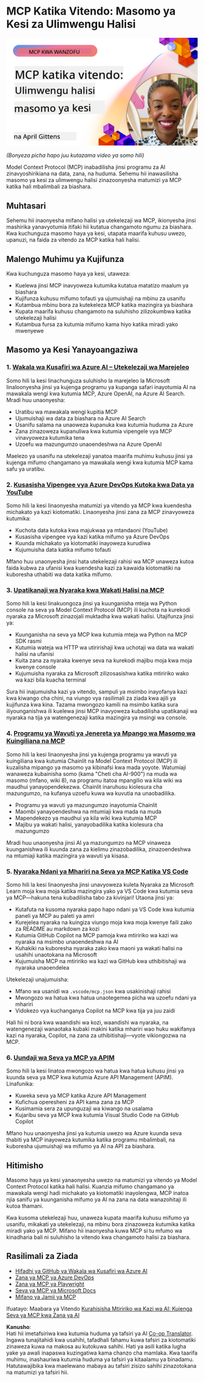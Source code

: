 <!--
CO_OP_TRANSLATOR_METADATA:
{
  "original_hash": "61a160248efabe92b09d7b08293d17db",
  "translation_date": "2025-08-18T13:51:16+00:00",
  "source_file": "09-CaseStudy/README.md",
  "language_code": "sw"
}
-->
# MCP Katika Vitendo: Masomo ya Kesi za Ulimwengu Halisi

[![MCP Katika Vitendo: Masomo ya Kesi za Ulimwengu Halisi](../../../translated_images/10.3262cc80b4de5071fde8ba74c5c5d6738a0a9f398dcc0423f0210f632e2238b8.sw.png)](https://youtu.be/IxshWb2Az5w)

_(Bonyeza picha hapo juu kutazama video ya somo hili)_

Model Context Protocol (MCP) inabadilisha jinsi programu za AI zinavyoshirikiana na data, zana, na huduma. Sehemu hii inawasilisha masomo ya kesi za ulimwengu halisi zinazoonyesha matumizi ya MCP katika hali mbalimbali za biashara.

## Muhtasari

Sehemu hii inaonyesha mifano halisi ya utekelezaji wa MCP, ikionyesha jinsi mashirika yanavyotumia itifaki hii kutatua changamoto ngumu za biashara. Kwa kuchunguza masomo haya ya kesi, utapata maarifa kuhusu uwezo, upanuzi, na faida za vitendo za MCP katika hali halisi.

## Malengo Muhimu ya Kujifunza

Kwa kuchunguza masomo haya ya kesi, utaweza:

- Kuelewa jinsi MCP inavyoweza kutumika kutatua matatizo maalum ya biashara
- Kujifunza kuhusu mifumo tofauti ya ujumuishaji na mbinu za usanifu
- Kutambua mbinu bora za kutekeleza MCP katika mazingira ya biashara
- Kupata maarifa kuhusu changamoto na suluhisho zilizokumbwa katika utekelezaji halisi
- Kutambua fursa za kutumia mifumo kama hiyo katika miradi yako mwenyewe

## Masomo ya Kesi Yanayoangaziwa

### 1. [Wakala wa Kusafiri wa Azure AI – Utekelezaji wa Marejeleo](./travelagentsample.md)

Somo hili la kesi linachunguza suluhisho la marejeleo la Microsoft linaloonyesha jinsi ya kujenga programu ya kupanga safari inayotumia AI na mawakala wengi kwa kutumia MCP, Azure OpenAI, na Azure AI Search. Mradi huu unaonyesha:

- Uratibu wa mawakala wengi kupitia MCP
- Ujumuishaji wa data za biashara na Azure AI Search
- Usanifu salama na unaoweza kupanuka kwa kutumia huduma za Azure
- Zana zinazoweza kupanuliwa kwa kutumia vipengele vya MCP vinavyoweza kutumika tena
- Uzoefu wa mazungumzo unaoendeshwa na Azure OpenAI

Maelezo ya usanifu na utekelezaji yanatoa maarifa muhimu kuhusu jinsi ya kujenga mifumo changamano ya mawakala wengi kwa kutumia MCP kama safu ya uratibu.

### 2. [Kusasisha Vipengee vya Azure DevOps Kutoka kwa Data ya YouTube](./UpdateADOItemsFromYT.md)

Somo hili la kesi linaonyesha matumizi ya vitendo ya MCP kwa kuendesha michakato ya kazi kiotomatiki. Linaonyesha jinsi zana za MCP zinavyoweza kutumika:

- Kuchota data kutoka kwa majukwaa ya mtandaoni (YouTube)
- Kusasisha vipengee vya kazi katika mifumo ya Azure DevOps
- Kuunda michakato ya kiotomatiki inayoweza kurudiwa
- Kujumuisha data katika mifumo tofauti

Mfano huu unaonyesha jinsi hata utekelezaji rahisi wa MCP unaweza kutoa faida kubwa za ufanisi kwa kuendesha kazi za kawaida kiotomatiki na kuboresha uthabiti wa data katika mifumo.

### 3. [Upatikanaji wa Nyaraka kwa Wakati Halisi na MCP](./docs-mcp/README.md)

Somo hili la kesi linakuongoza jinsi ya kuunganisha mteja wa Python console na seva ya Model Context Protocol (MCP) ili kuchota na kurekodi nyaraka za Microsoft zinazojali muktadha kwa wakati halisi. Utajifunza jinsi ya:

- Kuunganisha na seva ya MCP kwa kutumia mteja wa Python na MCP SDK rasmi
- Kutumia wateja wa HTTP wa utiririshaji kwa uchotaji wa data wa wakati halisi na ufanisi
- Kuita zana za nyaraka kwenye seva na kurekodi majibu moja kwa moja kwenye console
- Kujumuisha nyaraka za Microsoft zilizosasishwa katika mtiririko wako wa kazi bila kuacha terminal

Sura hii inajumuisha kazi ya vitendo, sampuli ya msimbo inayofanya kazi kwa kiwango cha chini, na viungo vya rasilimali za ziada kwa ajili ya kujifunza kwa kina. Tazama mwongozo kamili na msimbo katika sura iliyounganishwa ili kuelewa jinsi MCP inavyoweza kubadilisha upatikanaji wa nyaraka na tija ya watengenezaji katika mazingira ya msingi wa console.

### 4. [Programu ya Wavuti ya Jenereta ya Mpango wa Masomo wa Kuingiliana na MCP](./docs-mcp/README.md)

Somo hili la kesi linaonyesha jinsi ya kujenga programu ya wavuti ya kuingiliana kwa kutumia Chainlit na Model Context Protocol (MCP) ili kuzalisha mipango ya masomo ya kibinafsi kwa mada yoyote. Watumiaji wanaweza kubainisha somo (kama "Cheti cha AI-900") na muda wa masomo (mfano, wiki 8), na programu itatoa mpangilio wa kila wiki wa maudhui yanayopendekezwa. Chainlit inaruhusu kiolesura cha mazungumzo, na kufanya uzoefu kuwa wa kuvutia na unaobadilika.

- Programu ya wavuti ya mazungumzo inayotumia Chainlit
- Maombi yanayoendeshwa na mtumiaji kwa mada na muda
- Mapendekezo ya maudhui ya kila wiki kwa kutumia MCP
- Majibu ya wakati halisi, yanayobadilika katika kiolesura cha mazungumzo

Mradi huu unaonyesha jinsi AI ya mazungumzo na MCP vinaweza kuunganishwa ili kuunda zana za kielimu zinazobadilika, zinazoendeshwa na mtumiaji katika mazingira ya wavuti ya kisasa.

### 5. [Nyaraka Ndani ya Mhariri na Seva ya MCP Katika VS Code](./docs-mcp/README.md)

Somo hili la kesi linaonyesha jinsi unavyoweza kuleta Nyaraka za Microsoft Learn moja kwa moja katika mazingira yako ya VS Code kwa kutumia seva ya MCP—hakuna tena kubadilisha tabo za kivinjari! Utaona jinsi ya:

- Kutafuta na kusoma nyaraka papo hapo ndani ya VS Code kwa kutumia paneli ya MCP au paleti ya amri
- Kurejelea nyaraka na kuingiza viungo moja kwa moja kwenye faili zako za README au markdown za kozi
- Kutumia GitHub Copilot na MCP pamoja kwa mtiririko wa kazi wa nyaraka na msimbo unaoendeshwa na AI
- Kuhakiki na kuboresha nyaraka zako kwa maoni ya wakati halisi na usahihi unaotokana na Microsoft
- Kujumuisha MCP na mtiririko wa kazi wa GitHub kwa uthibitishaji wa nyaraka unaoendelea

Utekelezaji unajumuisha:

- Mfano wa usanidi wa `.vscode/mcp.json` kwa usakinishaji rahisi
- Mwongozo wa hatua kwa hatua unaotegemea picha wa uzoefu ndani ya mhariri
- Vidokezo vya kuchanganya Copilot na MCP kwa tija ya juu zaidi

Hali hii ni bora kwa waandishi wa kozi, waandishi wa nyaraka, na watengenezaji wanaotaka kubaki makini katika mhariri wao huku wakifanya kazi na nyaraka, Copilot, na zana za uthibitishaji—vyote vikiongozwa na MCP.

### 6. [Uundaji wa Seva ya MCP ya APIM](./apimsample.md)

Somo hili la kesi linatoa mwongozo wa hatua kwa hatua kuhusu jinsi ya kuunda seva ya MCP kwa kutumia Azure API Management (APIM). Linafunika:

- Kuweka seva ya MCP katika Azure API Management
- Kufichua operesheni za API kama zana za MCP
- Kusimamia sera za upunguzaji wa kiwango na usalama
- Kujaribu seva ya MCP kwa kutumia Visual Studio Code na GitHub Copilot

Mfano huu unaonyesha jinsi ya kutumia uwezo wa Azure kuunda seva thabiti ya MCP inayoweza kutumika katika programu mbalimbali, na kuboresha ujumuishaji wa mifumo ya AI na API za biashara.

## Hitimisho

Masomo haya ya kesi yanaonyesha uwezo na matumizi ya vitendo ya Model Context Protocol katika hali halisi. Kuanzia mifumo changamano ya mawakala wengi hadi michakato ya kiotomatiki inayolengwa, MCP inatoa njia sanifu ya kuunganisha mifumo ya AI na zana na data wanazohitaji ili kutoa thamani.

Kwa kusoma utekelezaji huu, unaweza kupata maarifa kuhusu mifumo ya usanifu, mikakati ya utekelezaji, na mbinu bora zinazoweza kutumika katika miradi yako ya MCP. Mifano hii inaonyesha kuwa MCP si tu mfumo wa kinadharia bali ni suluhisho la vitendo kwa changamoto halisi za biashara.

## Rasilimali za Ziada

- [Hifadhi ya GitHub ya Wakala wa Kusafiri wa Azure AI](https://github.com/Azure-Samples/azure-ai-travel-agents)
- [Zana ya MCP ya Azure DevOps](https://github.com/microsoft/azure-devops-mcp)
- [Zana ya MCP ya Playwright](https://github.com/microsoft/playwright-mcp)
- [Seva ya MCP ya Microsoft Docs](https://github.com/MicrosoftDocs/mcp)
- [Mifano ya Jamii ya MCP](https://github.com/microsoft/mcp)

Ifuatayo: Maabara ya Vitendo [Kurahisisha Mtiririko wa Kazi wa AI: Kujenga Seva ya MCP kwa Zana ya AI](../10-StreamliningAIWorkflowsBuildingAnMCPServerWithAIToolkit/README.md)

**Kanusho**:  
Hati hii imetafsiriwa kwa kutumia huduma ya tafsiri ya AI [Co-op Translator](https://github.com/Azure/co-op-translator). Ingawa tunajitahidi kwa usahihi, tafadhali fahamu kuwa tafsiri za kiotomatiki zinaweza kuwa na makosa au kutokuwa sahihi. Hati ya asili katika lugha yake ya awali inapaswa kuzingatiwa kama chanzo cha mamlaka. Kwa taarifa muhimu, inashauriwa kutumia huduma ya tafsiri ya kitaalamu ya binadamu. Hatutawajibika kwa maelewano mabaya au tafsiri zisizo sahihi zinazotokana na matumizi ya tafsiri hii.